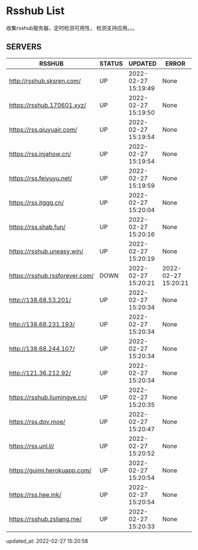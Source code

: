 # Rsshub List

收集rsshub服务器，定时检测可用性， 检测支持应用。。。


## SERVERS

|  RSSHUB   | STATUS  | UPDATED  | ERROR  | TWITTER |  
|  ----  | ----  | ----  | ----  | ---- |  
| http://rsshub.sksren.com/ | UP | 2022-02-27 15:19:49 | None |OK|  
| https://rsshub.170601.xyz/ | UP | 2022-02-27 15:19:50 | None ||  
| https://rss.qiuyuair.com/ | UP | 2022-02-27 15:19:54 | None ||  
| https://rss.injahow.cn/ | UP | 2022-02-27 15:19:54 | None ||  
| https://rss.feiyuyu.net/ | UP | 2022-02-27 15:19:59 | None ||  
| https://rss.itggg.cn/ | UP | 2022-02-27 15:20:04 | None ||  
| https://rss.shab.fun/ | UP | 2022-02-27 15:20:16 | None |OK|  
| https://rsshub.uneasy.win/ | UP | 2022-02-27 15:20:19 | None |OK|  
| https://rsshub.rssforever.com/ | DOWN | 2022-02-27 15:20:21 | 2022-02-27 15:20:21 |  
| http://138.68.53.201/ | UP | 2022-02-27 15:20:34 | None ||  
| http://138.68.231.193/ | UP | 2022-02-27 15:20:34 | None ||  
| http://138.68.244.107/ | UP | 2022-02-27 15:20:34 | None ||  
| http://121.36.212.92/ | UP | 2022-02-27 15:20:34 | None ||  
| https://rsshub.liumingye.cn/ | UP | 2022-02-27 15:20:35 | None ||  
| https://rss.dov.moe/ | UP | 2022-02-27 15:20:47 | None ||  
| https://rss.unl.li/ | UP | 2022-02-27 15:20:52 | None ||  
| https://guimi.herokuapp.com/ | UP | 2022-02-27 15:20:54 | None ||  
| https://rss.hee.ink/ | UP | 2022-02-27 15:20:54 | None |OK|  
| https://rsshub.zsliang.me/ | UP | 2022-02-27 15:20:33 | None |OK|  
  

updated_at: 2022-02-27 15:20:58  
